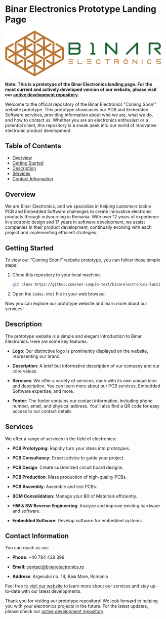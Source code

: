 # Binar Electronics Prototype Landing Page

![Binar Electronics Logo](public/assets/logo.png)

**Note: This is a prototype of the Binar Electronics landing page. For the most current and actively developed version of our website, please visit our [active development repository](https://github.com/binarelectronics/binarelectronics.ro-under-construction).**

Welcome to the official repository of the Binar Electronics "Coming Soon!" website prototype. This prototype showcases our PCB and Embedded Software services, providing information about who we are, what we do, and how to contact us. Whether you are an electronics enthusiast or a potential client, this repository is a sneak peek into our world of innovative electronic product development.

## Table of Contents

- [Overview](#overview)
- [Getting Started](#getting-started)
- [Description](#description)
- [Services](#services)
- [Contact Information](#contact-information)

## Overview

We are Binar Electronics, and we specialize in helping customers tackle PCB and Embedded Software challenges to create innovative electronic products through outsourcing in Romania. With over 12 years of experience in electronic design and 17 years in software development, we assist companies in their product development, continually evolving with each project and implementing efficient strategies.

## Getting Started

To view our "Coming Soon!" website prototype, you can follow these simple steps:

1. Clone this repository to your local machine.

   ```bash
   git clone https://github.com/not-sample-text/binarelectronics-landing
   ```

2. Open the `index.html` file in your web browser.

Now you can explore our prototype website and learn more about our services!

## Description

The prototype website is a simple and elegant introduction to Binar Electronics. Here are some key features:

- **Logo**: Our distinctive logo is prominently displayed on the website, representing our brand.

- **Description**: A brief but informative description of our company and our core values.

- **Services**: We offer a variety of services, each with its own unique icon and description. You can learn more about our PCB services, Embedded Software expertise, and more.

- **Footer**: The footer contains our contact information, including phone number, email, and physical address. You'll also find a QR code for easy access to our contact details.

## Services

We offer a range of services in the field of electronics:

- **PCB Prototyping**: Rapidly turn your ideas into prototypes.

- **PCB Consultancy**: Expert advice to guide your project.

- **PCB Design**: Create customized circuit board designs.

- **PCB Production**: Mass production of high-quality PCBs.

- **PCB Assembly**: Assemble and test PCBs.

- **BOM Consolidation**: Manage your Bill of Materials efficiently.

- **HW & SW Reverse Engineering**: Analyze and improve existing hardware and software.

- **Embedded Software**: Develop software for embedded systems.

## Contact Information

You can reach us via:

- **Phone**: +40 784 438 399

- **Email**: [contact@binarelectronics.ro](mailto:contact@binarelectronics.ro)

- **Address**: Argesului no. 14, Baia Mare, Romania

Feel free to [visit our website](https://binarelectronics.ro) to learn more about our services and stay up-to-date with our latest developments.

Thank you for visiting our prototype repository! We look forward to helping you with your electronics projects in the future. For the latest updates, please check our [active development repository](https://github.com/binarelectronics/binarelectronics.ro-under-construction).
